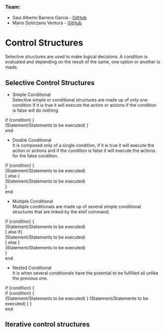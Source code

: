 ### Team:
+ Saul Alberto Barrera García - [GitHub](https://github.com/saulbg/Programming2)
+ Mario Solórzano Ventura - [GitHub](https://github.com/mariosolven/programming2)

Control Structures
======
Selective structures are used to make logical decisions. A condition is evaluated and depending on the result of the same, one option or another is made.  

## Selective Control Structures  

+ Simple Conditional  
Selective simple or conditional structures are made up of only one condition if it is true it will execute the action or actions if the condition is false will do nothing.  

if (condition) {  
	(Statement/Statements to be executed)
}  
end  

+ Double Conditional  
It is composed only of a single condition, if it is true it will execute the action or actions and if the condition is false it will execute the actions for the false condition.  

if (condition) {  
	(Statement/Statements to be executed)  
}  else {  
	(Statement/Statements to be executed)  
}  
end  

+ Multiple Conditional  
Multiple conditionals are made up of several simple conditional structures that are linked by the elsif command.  

if (condition) {  
	(Statement/Statements to be executed)  
} else if{  
	(Statement/Statements to be executed)  
} else {  
        (Statement/Statements to be executed)  
}  
end

+ Nested Conditional  
It is when several conditionals have the potential to be fulfilled all unlike the previous one.  

if (condition)
{  
        if (condition) 
        {  
                (Statement/Statements to be executed)
        }
        (Statement/Statements to be executed)
        } 
}  
end  

## Iterative control structures  

